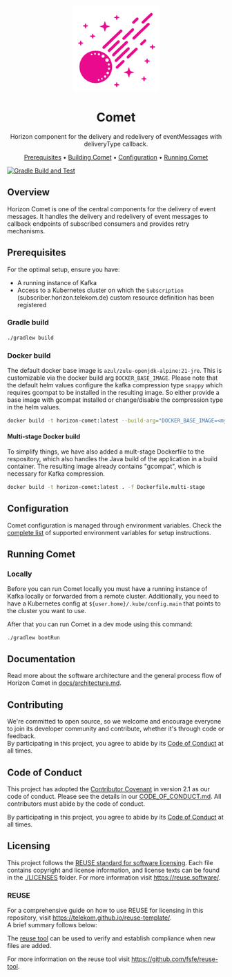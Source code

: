 <!--
Copyright 2024 Deutsche Telekom IT GmbH

SPDX-License-Identifier: Apache-2.0
-->

<p align="center">
  <img src="docs/img/comet.svg" alt="Comet logo" width="200">
  <h1 align="center">Comet</h1>
</p>

<p align="center">
  Horizon component for the delivery and redelivery of eventMessages with deliveryType callback.
</p>

<p align="center">
  <a href="#prerequisites">Prerequisites</a> •
  <a href="#building-comet">Building Comet</a> •
  <a href="#configuration">Configuration</a> •
  <a href="#running-comet">Running Comet</a>
</p>

<!--
[![REUSE status](https://api.reuse.software/badge/github.com/telekom/pubsub-horizon-comet)](https://api.reuse.software/info/github.com/telekom/pubsub-horizon-comet)
-->
[![Gradle Build and Test](https://github.com/telekom/pubsub-horizon-comet/actions/workflows/gradle-build.yml/badge.svg)](https://github.com/telekom/pubsub-horizon-comet/actions/workflows/gradle-build.yml)

## Overview

Horizon Comet is one of the central components for the delivery of event messages. It handles the delivery and redelivery of event messages to callback endpoints of subscribed consumers and provides retry mechanisms.

## Prerequisites
For the optimal setup, ensure you have:

- A running instance of Kafka
- Access to a Kubernetes cluster on which the `Subscription` (subscriber.horizon.telekom.de) custom resource definition has been registered

### Gradle build

```bash
./gradlew build
```

### Docker build

The default docker base image is `azul/zulu-openjdk-alpine:21-jre`. This is customizable via the docker build arg `DOCKER_BASE_IMAGE`.
Please note that the default helm values configure the kafka compression type `snappy` which requires gcompat to be installed in the resulting image.
So either provide a base image with gcompat installed or change/disable the compression type in the helm values.

```bash
docker build -t horizon-comet:latest --build-arg="DOCKER_BASE_IMAGE=<myjvmbaseimage:1.0.0>" . 
```

#### Multi-stage Docker build

To simplify things, we have also added a mult-stage Dockerfile to the respository, which also handles the Java build of the application in a build container. The resulting image already contains "gcompat", which is necessary for Kafka compression.

```bash
docker build -t horizon-comet:latest . -f Dockerfile.multi-stage 
```

## Configuration
Comet configuration is managed through environment variables. Check the [complete list](docs/environment-variables.md) of supported environment variables for setup instructions.

## Running Comet
### Locally
Before you can run Comet locally you must have a running instance of Kafka locally or forwarded from a remote cluster.
Additionally, you need to have a Kubernetes config at `${user.home}/.kube/config.main` that points to the cluster you want to use.

After that you can run Comet in a dev mode using this command:
```shell
./gradlew bootRun
```

## Documentation

Read more about the software architecture and the general process flow of Horizon Comet in [docs/architecture.md](docs/architecture.md).

## Contributing

We're committed to open source, so we welcome and encourage everyone to join its developer community and contribute, whether it's through code or feedback.  
By participating in this project, you agree to abide by its [Code of Conduct](./CODE_OF_CONDUCT.md) at all times.

## Code of Conduct

This project has adopted the [Contributor Covenant](https://www.contributor-covenant.org/) in version 2.1 as our code of conduct. Please see the details in our [CODE_OF_CONDUCT.md](CODE_OF_CONDUCT.md). All contributors must abide by the code of conduct.

By participating in this project, you agree to abide by its [Code of Conduct](./CODE_OF_CONDUCT.md) at all times.

## Licensing

This project follows the [REUSE standard for software licensing](https://reuse.software/).
Each file contains copyright and license information, and license texts can be found in the [./LICENSES](./LICENSES) folder. For more information visit https://reuse.software/.

### REUSE

For a comprehensive guide on how to use REUSE for licensing in this repository, visit https://telekom.github.io/reuse-template/.   
A brief summary follows below:

The [reuse tool](https://github.com/fsfe/reuse-tool) can be used to verify and establish compliance when new files are added.

For more information on the reuse tool visit https://github.com/fsfe/reuse-tool.
